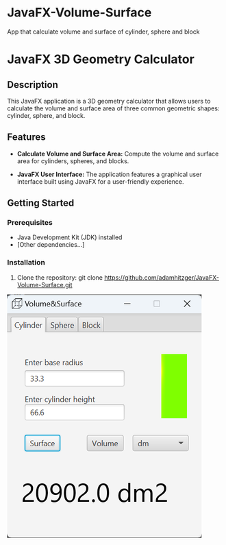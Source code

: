 # JavaFX-Volume-Surface
App that calculate volume and surface of cylinder, sphere and block

# JavaFX 3D Geometry Calculator

## Description

This JavaFX application is a 3D geometry calculator that allows users to calculate the volume and surface area of three common geometric shapes: cylinder, sphere, and block.

## Features

- **Calculate Volume and Surface Area:** Compute the volume and surface area for cylinders, spheres, and blocks.

- **JavaFX User Interface:** The application features a graphical user interface built using JavaFX for a user-friendly experience.

## Getting Started

### Prerequisites

- Java Development Kit (JDK) installed
- [Other dependencies...]

### Installation

1. Clone the repository: git clone https://github.com/adamhitzger/JavaFX-Volume-Surface.git


![Volume&Surface calculator](geometry-calculator/src/main/resources/com/example/it/geometrycalculator/images/screenshot.png)
